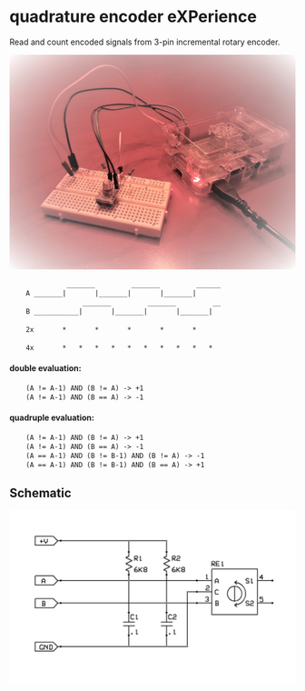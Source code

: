 # quadrature encoder eXPerience
Read and count encoded signals from 3-pin incremental rotary encoder.

![image](experience-image.jpg)

                  _______         _______         ______
        A _______|       |_______|       |_______|
                      _______         _______         __      
        B ___________|       |_______|       |_______|  

		2x       *       *       *       *       *    

	    4x       *   *   *   *   *   *   *   *   *   *

#### double evaluation:
        (A != A-1) AND (B != A) -> +1
        (A != A-1) AND (B == A) -> -1

#### quadruple evaluation:
        (A != A-1) AND (B != A) -> +1
        (A != A-1) AND (B == A) -> -1
		(A == A-1) AND (B != B-1) AND (B != A) -> -1
        (A == A-1) AND (B != B-1) AND (B == A) -> +1


## Schematic
![schematic](experience-sch.jpg)
